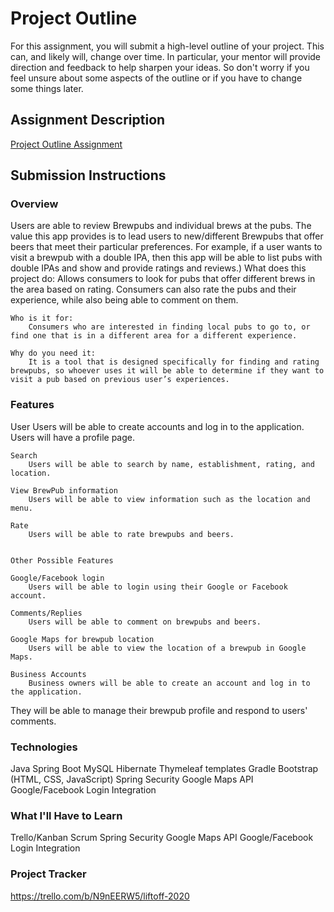 # Project Outline
For this assignment, you will submit a high-level outline of your project. This can, and likely will, change over time. In particular, your mentor will provide direction and feedback to help sharpen your ideas. So don't worry if you feel unsure about some aspects of the outline or if you have to change some things later.

## Assignment Description
[Project Outline Assignment](https://education.launchcode.org/liftoff/modules/assignments/project-outline)

## Submission Instructions

### Overview
Users are able to review Brewpubs and individual brews at the pubs. The value this app provides is to lead users to new/different Brewpubs that offer beers that meet their particular preferences. For example, if a user wants to visit a brewpub with a double IPA, then this app will be able to list pubs with double IPAs and show and provide ratings and reviews.)
What does this project do: 
		Allows consumers to look for pubs that offer different brews in the area based on rating. Consumers can also rate the pubs and their experience, while also being able to comment on them.

	Who is it for:
		Consumers who are interested in finding local pubs to go to, or find one that is in a different area for a different experience.

	Why do you need it:
		It is a tool that is designed specifically for finding and rating brewpubs, so whoever uses it will be able to determine if they want to visit a pub based on previous user’s experiences.
    
### Features
User
		Users will be able to create accounts and log in to the application.
Users will have a profile page.

	Search
		Users will be able to search by name, establishment, rating, and location.

	View BrewPub information
		Users will be able to view information such as the location and menu.
		
	Rate
		Users will be able to rate brewpubs and beers.

	
	Other Possible Features
	
	Google/Facebook login
		Users will be able to login using their Google or Facebook account.

	Comments/Replies
		Users will be able to comment on brewpubs and beers.
		
	Google Maps for brewpub location
		Users will be able to view the location of a brewpub in Google Maps.

	Business Accounts
		Business owners will be able to create an account and log in to the application.
They will be able to manage their brewpub profile and respond to users' comments.

### Technologies
Java
	Spring Boot
	MySQL
	Hibernate
	Thymeleaf templates
	Gradle
	Bootstrap (HTML, CSS, JavaScript)
	Spring Security
	Google Maps API
	Google/Facebook Login Integration		
  
### What I'll Have to Learn
Trello/Kanban
	Scrum
	Spring Security
	Google Maps API
	Google/Facebook Login Integration

### Project Tracker
https://trello.com/b/N9nEERW5/liftoff-2020
